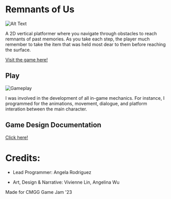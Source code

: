 # Remnants of Us

![Alt Text](https://img.itch.zone/aW1nLzExNzA0MTE3LnBuZw==/original/bHUuLO.png)

A 2D vertical platformer where you navigate through obstacles to reach remnants of past memories. As you take each step, the player much remember to take the item that was held most dear to them before reaching the surface.

 [Visit the game here!](https://itch.io/jam/cmgg-game-jam-23/rate/1990788)

 ## Play

 ![Gameplay](https://github.com/angela-rodriguezz/Remnants-Of-Us/blob/Angela/%E3%83%AC%E3%82%B3%E3%83%BC%E3%83%87%E3%82%A3%E3%83%B3%E3%82%B0%202023-04-06%20160228.gif?raw=true)

 I was involved in the development of all in-game mechanics. For instance, I programmed for the animations, movement, dialogue, and platform interation between the main character.

## Game Design Documentation

[Click here!](https://docs.google.com/document/d/1I9JIJ2HpDFH6dyR2thWQxhgpPNN95ThgtzlLuKo3ejk/edit#heading=h.ywudmm9pog3d)

# Credits:

- Lead Programmer: Angela Rodriguez

- Art, Design & Narrative: Vivienne Lin, Angelina Wu

Made for CMGG Game Jam '23
